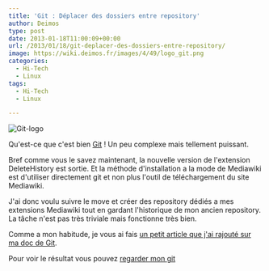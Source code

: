 ```yaml
---
title: 'Git : Déplacer des dossiers entre repository'
author: Deimos
type: post
date: 2013-01-18T11:00:09+00:00
url: /2013/01/18/git-deplacer-des-dossiers-entre-repository/
image: https://wiki.deimos.fr/images/4/49/logo_git.png
categories:
  - Hi-Tech
  - Linux
tags:
  - Hi-Tech
  - Linux

---
```

![Git-logo](https://wiki.deimos.fr/images/4/49/logo_git.png)

Qu'est-ce que c'est bien [Git](http://wiki.deimos.fr/Mise_en_place_d%27un_serveur_et_client_Git) ! Un peu complexe mais tellement puissant.
  
Bref comme vous le savez maintenant, la nouvelle version de l'extension DeleteHistory est sortie. Et la méthode d'installation a la mode de Mediawiki est d'utiliser directement git et non plus l'outil de téléchargement du site Mediawiki.

J'ai donc voulu suivre le move et créer des repository dédiés a mes extensions Mediawiki tout en gardant l'historique de mon ancien repository. La tâche n'est pas très triviale mais fonctionne très bien.

Comme a mon habitude, je vous ai fais [un petit article que j'ai rajouté sur ma doc de Git][1].
  
Pour voir le résultat vous pouvez [regarder mon git][2]

 [1]: http://wiki.deimos.fr/Mise_en_place_d%27un_serveur_et_client_Git#D.C3.A9placer_un_dossier_et_son_historique_vers_un_autre_repository
 [2]: http://git.deimos.fr